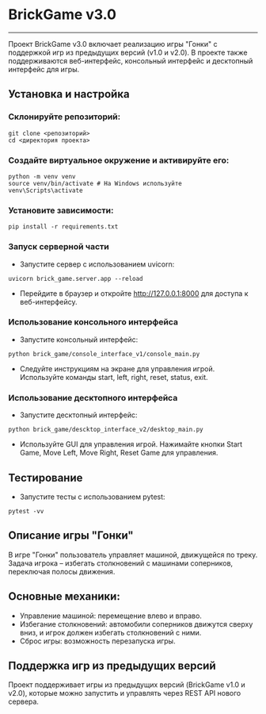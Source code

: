 # BrickGame v3.0
___
Проект BrickGame v3.0 включает реализацию игры "Гонки" с поддержкой игр из предыдущих версий (v1.0 и v2.0). В проекте также поддерживаются веб-интерфейс, консольный интерфейс и десктопный интерфейс для игры.

## Установка и настройка
### Склонируйте репозиторий:
```
git clone <репозиторий>
cd <директория проекта>
```

### Создайте виртуальное окружение и активируйте его:
```
python -m venv venv
source venv/bin/activate # На Windows используйте venv\Scripts\activate
```

### Установите зависимости:
```
pip install -r requirements.txt
```

### Запуск серверной части

- Запустите сервер с использованием uvicorn:
```
uvicorn brick_game.server.app --reload
```

- Перейдите в браузер и откройте http://127.0.0.1:8000 для доступа к веб-интерфейсу.

### Использование консольного интерфейса
- Запустите консольный интерфейс:

```
python brick_game/console_interface_v1/console_main.py
```

- Следуйте инструкциям на экране для управления игрой. Используйте команды start, left, right, reset, status, exit.

### Использование десктопного интерфейса
- Запустите десктопный интерфейс:
```
python brick_game/descktop_interface_v2/desktop_main.py
```

- Используйте GUI для управления игрой. Нажимайте кнопки Start Game, Move Left, Move Right, Reset Game для управления.

## Тестирование
- Запустите тесты с использованием pytest:
```
pytest -vv
```

## Описание игры "Гонки"
В игре "Гонки" пользователь управляет машиной, движущейся по треку. Задача игрока – избегать столкновений с машинами соперников, переключая полосы движения.

## Основные механики:
- Управление машиной: перемещение влево и вправо.
- Избегание столкновений: автомобили соперников движутся сверху вниз, и игрок должен избегать столкновений с ними.
- Сброс игры: возможность перезапуска игры.

## Поддержка игр из предыдущих версий
Проект поддерживает игры из предыдущих версий (BrickGame v1.0 и v2.0), которые можно запустить и управлять через REST API нового сервера.
